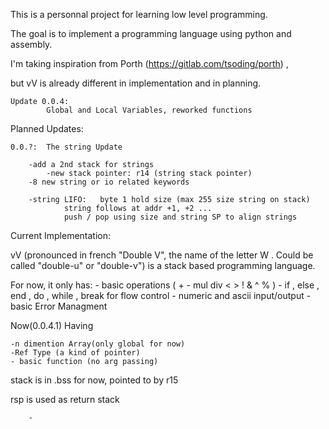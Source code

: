 This is a personnal project for learning low level programming.

The goal is to implement a programming language using python and assembly.

I'm taking inspiration from Porth (https://gitlab.com/tsoding/porth) ,

but vV is already different in implementation and in planning.



	Update 0.0.4: 
			Global and Local Variables, reworked functions
			


Planned Updates:




	0.0.?: 	The string Update
	
		-add a 2nd stack for strings
			-new stack pointer: r14 (string stack pointer)
		-8 new string or io related keywords
		
		-string LIFO:	byte 1 hold size (max 255 size string on stack)
				string follows at addr +1, +2 ...
				push / pop using size and string SP to align strings
				
				
				
	
	
	
	
Current Implementation:

vV (pronounced in french "Double V", the name of the letter W . 
Could be called "double-u" or "double-v") is a stack based programming language.

For now, it only has:
	- basic operations ( + - mul div < > ! & ^ % )
	- if , else , end , do , while , break for flow control
	- numeric and ascii input/output
	- basic Error Managment
	
Now(0.0.4.1) Having

	-n dimention Array(only global for now)
	-Ref Type (a kind of pointer)
	- basic function (no arg passing)
	
	
	
	
stack is in .bss for now, pointed to by r15

rsp is used as return stack






	
		
		-

